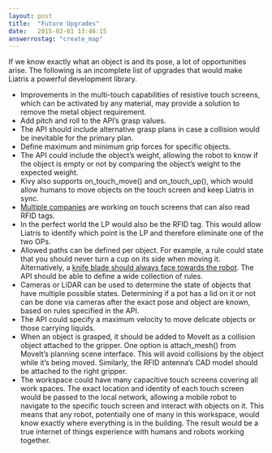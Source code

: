 ```yaml
---
layout: post
title:  "Future Upgrades"
date:   2015-02-01 13:46:15
answerrostag: "create_map"
---
```


If we know exactly what an object is and its pose, a lot of opportunities arise. The following is an incomplete list of upgrades that would make Liatris a powerful development library.

* Improvements in the multi-touch capabilities of resistive touch screens, which can be activated by any material, may provide a solution to remove the metal object requirement.
* Add pitch and roll to the API’s grasp values.
* The API should include alternative grasp plans in case a collision would be inevitable for the primary plan.
* Define maximum and minimum grip forces for specific objects.
* The API could include the object’s weight, allowing the robot to know if the object is empty or not by comparing the object’s weight to the expected weight.
* Kivy also supports on_touch_move() and on_touch_up(), which would allow humans to move objects on the touch screen and keep Liatris in sync.
* [Multiple companies](https://www.microsoft.com/en-us/pixelsense/pixelsense.aspx) are working on touch screens that can also read RFID tags.
* In the perfect world the LP would also be the RFID tag.  This would allow Liatris to identify which point is the LP and therefore eliminate one of the two OPs.
* Allowed paths can be defined per object. For example, a rule could state that you should never turn a cup on its side when moving it. Alternatively, a [knife blade should always face towards the robot](https://www.youtube.com/watch?v=uLktpkd7ojA). The API should be able to define a wide collection of rules.
* Cameras or LiDAR can be used to determine the state of objects that have multiple possible states. Determining if a pot has a lid on it or not can be done via cameras after the exact pose and object are known, based on rules specified in the API.
* The API could specify a maximum velocity to move delicate objects or those carrying liquids.
* When an object is grasped, it should be added to MoveIt as a collision object attached to the gripper. One option is attach_mesh() from MoveIt’s planning scene interface. This will avoid collisions by the object while it’s being moved. Similarly, the RFID antenna’s CAD model should be attached to the right gripper.
* The workspace could have many capacitive touch screens covering all work spaces. The exact location and identity of each touch screen would be passed to the local network, allowing a mobile robot to navigate to the specific touch screen and interact with objects on it. This means that any robot, potentially one of many in this workspace, would know exactly where everything is in the building. The result would be a true internet of things experience with humans and robots working together.
